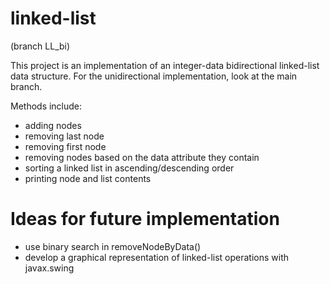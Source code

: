 # linked-list
(branch LL_bi)

This project is an implementation of an integer-data bidirectional linked-list data structure.
For the unidirectional implementation, look at the main branch.

Methods include:
- adding nodes
- removing last node
- removing first node
- removing nodes based on the data attribute they contain
- sorting a linked list in ascending/descending order
- printing node and list contents 

# Ideas for future implementation

- use binary search in removeNodeByData()
- develop a graphical representation of linked-list operations with javax.swing
